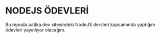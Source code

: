 # NODEJS ÖDEVLERİ

Bu repoda patika.dev sitesindeki NodeJS dersleri kapsamında yaptığım ödevleri yayınlıyor olacağım.
